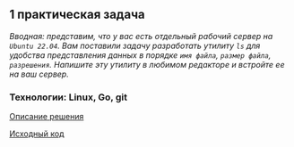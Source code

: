 ## 1 практическая задача

_Вводная: представим, что у вас есть отдельный рабочий сервер на `Ubuntu 22.04`. Вам поставили задачу разработать утилиту `ls` для удобства представления
данных в порядке `имя файла`, `размер файла`, `разрешения`. Напишите эту утилиту в любимом редакторе и встройте ее на ваш сервер._

### Технологии: Linux, Go, git

[Описание решения](https://github.com/exzvor/freedevopsworkspace/blob/feat/elementary_grade/devops_grades/elementary_grade/take_1/description.md)

[Исходный код](https://github.com/exzvor/freedevopsworkspace/blob/feat/elementary_grade/devops_grades/elementary_grade/take_1/main.go)